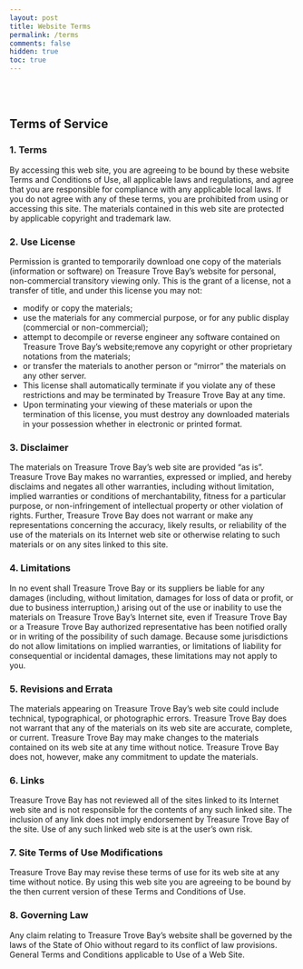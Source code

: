 ```yaml
---
layout: post
title: Website Terms
permalink: /terms
comments: false
hidden: true
toc: true
---
```



<br>
<br>

## Terms of Service

### 1. Terms
By accessing this web site, you are agreeing to be bound by these website Terms and Conditions of Use, all applicable laws and regulations, and agree that you are responsible for compliance with any applicable local laws. If you do not agree with any of these terms, you are prohibited from using or accessing this site. The materials contained in this web site are protected by applicable copyright and trademark law.

### 2. Use License
Permission is granted to temporarily download one copy of the materials (information or software) on Treasure Trove Bay’s website for personal, non-commercial transitory viewing only. This is the grant of a license, not a transfer of title, and under this license you may not:
* modify or copy the materials;
* use the materials for any commercial purpose, or for any public display (commercial or non-commercial);
* attempt to decompile or reverse engineer any software contained on Treasure Trove Bay’s website;remove any copyright or other proprietary notations from the materials;
* or transfer the materials to another person or “mirror” the materials on any other server.
* This license shall automatically terminate if you violate any of these restrictions and may be terminated by Treasure Trove Bay at any time.
* Upon terminating your viewing of these materials or upon the termination of this license, you must destroy any downloaded materials in your possession whether in electronic or printed format.

### 3. Disclaimer
The materials on Treasure Trove Bay’s web site are provided “as is”. Treasure Trove Bay makes no warranties, expressed or implied, and hereby disclaims and negates all other warranties, including without limitation, implied warranties or conditions of merchantability, fitness for a particular purpose, or non-infringement of intellectual property or other violation of rights. Further, Treasure Trove Bay does not warrant or make any representations concerning the accuracy, likely results, or reliability of the use of the materials on its Internet web site or otherwise relating to such materials or on any sites linked to this site.

### 4. Limitations
In no event shall Treasure Trove Bay or its suppliers be liable for any damages (including, without limitation, damages for loss of data or profit, or due to business interruption,) arising out of the use or inability to use the materials on Treasure Trove Bay’s Internet site, even if Treasure Trove Bay or a Treasure Trove Bay authorized representative has been notified orally or in writing of the possibility of such damage. Because some jurisdictions do not allow limitations on implied warranties, or limitations of liability for consequential or incidental damages, these limitations may not apply to you.

### 5. Revisions and Errata
The materials appearing on Treasure Trove Bay’s web site could include technical, typographical, or photographic errors. Treasure Trove Bay does not warrant that any of the materials on its web site are accurate, complete, or current. Treasure Trove Bay may make changes to the materials contained on its web site at any time without notice. Treasure Trove Bay does not, however, make any commitment to update the materials.

### 6. Links
Treasure Trove Bay has not reviewed all of the sites linked to its Internet web site and is not responsible for the contents of any such linked site. The inclusion of any link does not imply endorsement by Treasure Trove Bay of the site. Use of any such linked web site is at the user’s own risk.

### 7. Site Terms of Use Modifications
Treasure Trove Bay may revise these terms of use for its web site at any time without notice. By using this web site you are agreeing to be bound by the then current version of these Terms and Conditions of Use.

### 8. Governing Law
Any claim relating to Treasure Trove Bay’s website shall be governed by the laws of the State of Ohio without regard to its conflict of law provisions. General Terms and Conditions applicable to Use of a Web Site.


